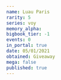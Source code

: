 ```yaml
---
name: Luau Paris
rarity: 5
series: voy
memory_alpha:
bigbook_tier: -1
events: 0
in_portal: true
date: 05/01/2021
obtained: Giveaway
mega: false
published: true
---
```




